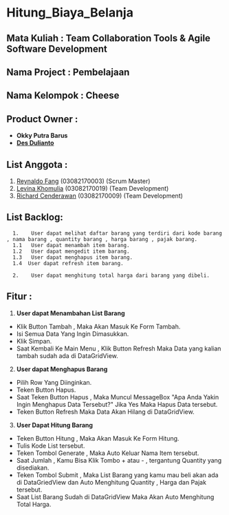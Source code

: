 # Hitung_Biaya_Belanja

## Mata Kuliah : **Team Collaboration Tools & Agile Software Development**

## **Nama Project : Pembelajaan**

## **Nama Kelompok : Cheese**

## Product Owner : 
- **Okky Putra Barus** 
- **[Des Dulianto](https://github.com/desdulianto)**


## List Anggota :
1. [Reynaldo Fang](https://github.com/reynaldokorn) (03082170003) (Scrum Master)
2. [Levina Khomulia](https://github.com/LevinaKhomulia) (03082170019) (Team Development)
3. [Richard Cenderawan](https://github.com/richardcenderawan) (03082170009) (Team Development)

## List Backlog:
```
  1.	User dapat melihat daftar barang yang terdiri dari kode barang , nama barang , quantity barang , harga barang , pajak barang.
  1.1	User dapat menambah item barang.
  1.2	User dapat mengedit item barang.
  1.3	User dapat menghapus item barang.
  1.4  User dapat refresh item barang.
  
  2.	User dapat menghitung total harga dari barang yang dibeli.

```

## Fitur :

1. **User dapat Menambahan List Barang** 
- Klik Button Tambah , Maka Akan Masuk Ke Form Tambah.
- Isi Semua Data Yang Ingin Dimasukkan.
- Klik Simpan. 
- Saat Kembali Ke Main Menu , Klik Button Refresh Maka Data yang kalian tambah sudah ada di DataGridView.

2. **User dapat Menghapus Barang**
- Pilih Row Yang Diinginkan.
- Teken Button Hapus. 
- Saat Teken Button Hapus , Maka Muncul MessageBox "Apa Anda Yakin Ingin Menghapus Data Tersebut?" Jika Yes Maka Hapus Data tersebut.
- Teken Button Refresh Maka Data Akan Hilang di DataGridView.

3. **User Dapat Hitung Barang**
- Teken Button Hitung , Maka Akan Masuk Ke Form Hitung.
- Tulis Kode List tersebut.
- Teken Tombol Generate , Maka Auto Keluar Nama Item tersebut. 
- Saat Jumlah , Kamu Bisa Klik Tombo + atau - , tergantung Quantity yang disediakan.
- Teken Tombol Submit , Maka List Barang yang kamu mau beli akan ada di DataGriedView dan Auto Menghitung 
  Quantity , Harga dan Pajak tersebut.
- Saat List Barang Sudah di DataGridView Maka Akan Auto Menghitung Total Harga.
